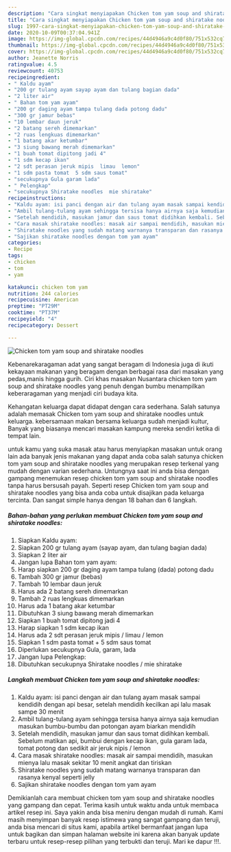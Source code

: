 ```yaml
---
description: "Cara singkat menyiapakan Chicken tom yam soup and shiratake noodles minggu ini"
title: "Cara singkat menyiapakan Chicken tom yam soup and shiratake noodles minggu ini"
slug: 1997-cara-singkat-menyiapakan-chicken-tom-yam-soup-and-shiratake-noodles-minggu-ini
date: 2020-10-09T00:37:04.941Z
image: https://img-global.cpcdn.com/recipes/44d4946a9c4d0f80/751x532cq70/chicken-tom-yam-soup-and-shiratake-noodles-foto-resep-utama.jpg
thumbnail: https://img-global.cpcdn.com/recipes/44d4946a9c4d0f80/751x532cq70/chicken-tom-yam-soup-and-shiratake-noodles-foto-resep-utama.jpg
cover: https://img-global.cpcdn.com/recipes/44d4946a9c4d0f80/751x532cq70/chicken-tom-yam-soup-and-shiratake-noodles-foto-resep-utama.jpg
author: Jeanette Norris
ratingvalue: 4.5
reviewcount: 40753
recipeingredient:
- " Kaldu ayam"
- "200 gr tulang ayam sayap ayam dan tulang bagian dada"
- "2 liter air"
- " Bahan tom yam ayam"
- "200 gr daging ayam tampa tulang dada potong dadu"
- "300 gr jamur bebas"
- "10 lembar daun jeruk"
- "2 batang sereh dimemarkan"
- "2 ruas lengkuas dimemarkan"
- "1 batang akar ketumbar"
- "3 siung bawang merah dimemarkan"
- "1 buah tomat dipitong jadi 4"
- "1 sdm kecap ikan"
- "2 sdt perasan jeruk mipis  limau  lemon"
- "1 sdm pasta tomat  5 sdm saus tomat"
- "secukupnya Gula garam lada"
- " Pelengkap"
- "secukupnya Shiratake noodles  mie shiratake"
recipeinstructions:
- "Kaldu ayam: isi panci dengan air dan tulang ayam masak sampai kendidih dengan api besar, setelah mendidih kecilkan api lalu masak sampe 30 menit"
- "Ambil tulang-tulang ayam sehingga tersisa hanya airnya saja kemudian masukan bumbu-bumbu dan potongan ayam biarkan mendidih"
- "Setelah mendidih, masukan jamur dan saus tomat didihkan kembali. Sebelum matikan api, bumbui dengan kecap ikan, gula garam lada, tomat potong dan sedikit air jeruk nipis / lemon"
- "Cara masak shiratake noodles: masak air sampai mendidih, masukan mienya lalu masak sekitar 10 menit angkat dan tiriskan"
- "Shiratake noodles yang sudah matang warnanya transparan dan rasanya kenyal seperti jelly"
- "Sajikan shiratake noodles dengan tom yam ayam"
categories:
- Recipe
tags:
- chicken
- tom
- yam

katakunci: chicken tom yam 
nutrition: 244 calories
recipecuisine: American
preptime: "PT29M"
cooktime: "PT37M"
recipeyield: "4"
recipecategory: Dessert

---
```



![Chicken tom yam soup and shiratake noodles](https://img-global.cpcdn.com/recipes/44d4946a9c4d0f80/751x532cq70/chicken-tom-yam-soup-and-shiratake-noodles-foto-resep-utama.jpg)

Kebenarekaragaman adat yang sangat beragam di Indonesia juga di ikuti kekayaan makanan yang beragam dengan berbagai rasa dari masakan yang pedas,manis hingga gurih. Ciri khas masakan Nusantara chicken tom yam soup and shiratake noodles yang penuh dengan bumbu menampilkan keberaragaman yang menjadi ciri budaya kita.




Kehangatan keluarga dapat didapat dengan cara sederhana. Salah satunya adalah memasak Chicken tom yam soup and shiratake noodles untuk keluarga. kebersamaan makan bersama keluarga sudah menjadi kultur, Banyak yang biasanya mencari masakan kampung mereka sendiri ketika di tempat lain.

untuk kamu yang suka masak atau harus menyiapkan masakan untuk orang lain ada banyak jenis makanan yang dapat anda coba salah satunya chicken tom yam soup and shiratake noodles yang merupakan resep terkenal yang mudah dengan varian sederhana. Untungnya saat ini anda bisa dengan gampang menemukan resep chicken tom yam soup and shiratake noodles tanpa harus bersusah payah.
Seperti resep Chicken tom yam soup and shiratake noodles yang bisa anda coba untuk disajikan pada keluarga tercinta. Dan sangat simple hanya dengan 18 bahan dan 6 langkah.


<!--inarticleads1-->

##### Bahan-bahan yang perlukan membuat Chicken tom yam soup and shiratake noodles:

1. Siapkan  Kaldu ayam:
1. Siapkan 200 gr tulang ayam (sayap ayam, dan tulang bagian dada)
1. Siapkan 2 liter air
1. Jangan lupa  Bahan tom yam ayam:
1. Harap siapkan 200 gr daging ayam tampa tulang (dada) potong dadu
1. Tambah 300 gr jamur (bebas)
1. Tambah 10 lembar daun jeruk
1. Harus ada 2 batang sereh dimemarkan
1. Tambah 2 ruas lengkuas dimemarkan
1. Harus ada 1 batang akar ketumbar
1. Dibutuhkan 3 siung bawang merah dimemarkan
1. Siapkan 1 buah tomat dipitong jadi 4
1. Harap siapkan 1 sdm kecap ikan
1. Harus ada 2 sdt perasan jeruk mipis / limau / lemon
1. Siapkan 1 sdm pasta tomat + 5 sdm saus tomat
1. Diperlukan secukupnya Gula, garam, lada
1. Jangan lupa  Pelengkap:
1. Dibutuhkan secukupnya Shiratake noodles / mie shiratake




<!--inarticleads2-->

##### Langkah membuat  Chicken tom yam soup and shiratake noodles:

1. Kaldu ayam: isi panci dengan air dan tulang ayam masak sampai kendidih dengan api besar, setelah mendidih kecilkan api lalu masak sampe 30 menit
1. Ambil tulang-tulang ayam sehingga tersisa hanya airnya saja kemudian masukan bumbu-bumbu dan potongan ayam biarkan mendidih
1. Setelah mendidih, masukan jamur dan saus tomat didihkan kembali. Sebelum matikan api, bumbui dengan kecap ikan, gula garam lada, tomat potong dan sedikit air jeruk nipis / lemon
1. Cara masak shiratake noodles: masak air sampai mendidih, masukan mienya lalu masak sekitar 10 menit angkat dan tiriskan
1. Shiratake noodles yang sudah matang warnanya transparan dan rasanya kenyal seperti jelly
1. Sajikan shiratake noodles dengan tom yam ayam




Demikianlah cara membuat chicken tom yam soup and shiratake noodles yang gampang dan cepat. Terima kasih untuk waktu anda untuk membaca artikel resep ini. Saya yakin anda bisa meniru dengan mudah di rumah. Kami masih menyimpan banyak resep istimewa yang sangat gampang dan teruji, anda bisa mencari di situs kami, apabila artikel bermanfaat jangan lupa untuk bagikan dan simpan halaman website ini karena akan banyak update terbaru untuk resep-resep pilihan yang terbukti dan teruji. Mari ke dapur !!!. 
